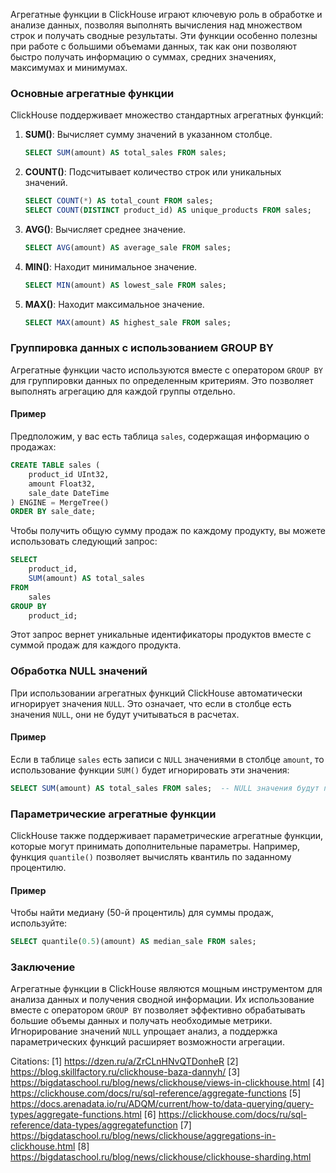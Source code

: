 Агрегатные функции в ClickHouse играют ключевую роль в обработке и анализе данных, позволяя выполнять вычисления над множеством строк и получать сводные результаты. Эти функции особенно полезны при работе с большими объемами данных, так как они позволяют быстро получать информацию о суммах, средних значениях, максимумах и минимумах.

### Основные агрегатные функции

ClickHouse поддерживает множество стандартных агрегатных функций:

1. **SUM()**: Вычисляет сумму значений в указанном столбце.
   ```sql
   SELECT SUM(amount) AS total_sales FROM sales;
   ```

2. **COUNT()**: Подсчитывает количество строк или уникальных значений.
   ```sql
   SELECT COUNT(*) AS total_count FROM sales;
   SELECT COUNT(DISTINCT product_id) AS unique_products FROM sales;
   ```

3. **AVG()**: Вычисляет среднее значение.
   ```sql
   SELECT AVG(amount) AS average_sale FROM sales;
   ```

4. **MIN()**: Находит минимальное значение.
   ```sql
   SELECT MIN(amount) AS lowest_sale FROM sales;
   ```

5. **MAX()**: Находит максимальное значение.
   ```sql
   SELECT MAX(amount) AS highest_sale FROM sales;
   ```

### Группировка данных с использованием GROUP BY

Агрегатные функции часто используются вместе с оператором `GROUP BY` для группировки данных по определенным критериям. Это позволяет выполнять агрегацию для каждой группы отдельно.

#### Пример

Предположим, у вас есть таблица `sales`, содержащая информацию о продажах:

```sql
CREATE TABLE sales (
    product_id UInt32,
    amount Float32,
    sale_date DateTime
) ENGINE = MergeTree()
ORDER BY sale_date;
```

Чтобы получить общую сумму продаж по каждому продукту, вы можете использовать следующий запрос:

```sql
SELECT 
    product_id, 
    SUM(amount) AS total_sales 
FROM 
    sales 
GROUP BY 
    product_id;
```

Этот запрос вернет уникальные идентификаторы продуктов вместе с суммой продаж для каждого продукта.

### Обработка NULL значений

При использовании агрегатных функций ClickHouse автоматически игнорирует значения `NULL`. Это означает, что если в столбце есть значения `NULL`, они не будут учитываться в расчетах.

#### Пример

Если в таблице `sales` есть записи с `NULL` значениями в столбце `amount`, то использование функции `SUM()` будет игнорировать эти значения:

```sql
SELECT SUM(amount) AS total_sales FROM sales;  -- NULL значения будут проигнорированы
```

### Параметрические агрегатные функции

ClickHouse также поддерживает параметрические агрегатные функции, которые могут принимать дополнительные параметры. Например, функция `quantile()` позволяет вычислять квантиль по заданному процентилю.

#### Пример

Чтобы найти медиану (50-й процентиль) для суммы продаж, используйте:

```sql
SELECT quantile(0.5)(amount) AS median_sale FROM sales;
```

### Заключение

Агрегатные функции в ClickHouse являются мощным инструментом для анализа данных и получения сводной информации. Их использование вместе с оператором `GROUP BY` позволяет эффективно обрабатывать большие объемы данных и получать необходимые метрики. Игнорирование значений `NULL` упрощает анализ, а поддержка параметрических функций расширяет возможности агрегации.

Citations:
[1] https://dzen.ru/a/ZrCLnHNvQTDonheR
[2] https://blog.skillfactory.ru/clickhouse-baza-dannyh/
[3] https://bigdataschool.ru/blog/news/clickhouse/views-in-clickhouse.html
[4] https://clickhouse.com/docs/ru/sql-reference/aggregate-functions
[5] https://docs.arenadata.io/ru/ADQM/current/how-to/data-querying/query-types/aggregate-functions.html
[6] https://clickhouse.com/docs/ru/sql-reference/data-types/aggregatefunction
[7] https://bigdataschool.ru/blog/news/clickhouse/aggregations-in-clickhouse.html
[8] https://bigdataschool.ru/blog/news/clickhouse/clickhouse-sharding.html